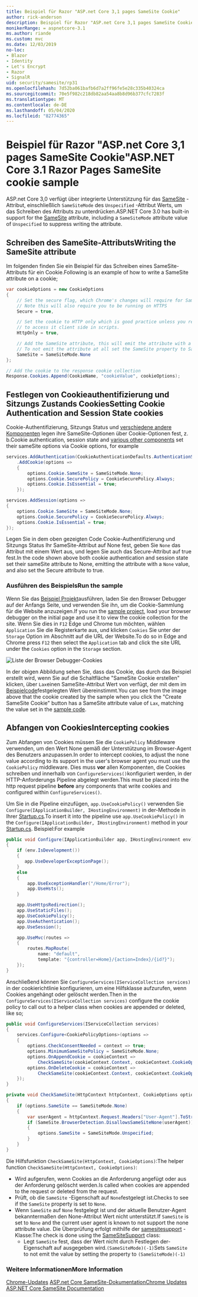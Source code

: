 ```yaml
---
title: Beispiel für Razor "ASP.net Core 3,1 pages SameSite Cookie"
author: rick-anderson
description: Beispiel für Razor "ASP.net Core 3,1 pages SameSite Cookie"
monikerRange: = aspnetcore-3.1
ms.author: riande
ms.custom: mvc
ms.date: 12/03/2019
no-loc:
- Blazor
- Identity
- Let's Encrypt
- Razor
- SignalR
uid: security/samesite/rp31
ms.openlocfilehash: 7d52ba061bafb6d7a2ff96fe5e28c335b40324ca
ms.sourcegitcommit: 70e5f982c218db82aa54aa8b8d96b377cfc7283f
ms.translationtype: MT
ms.contentlocale: de-DE
ms.lasthandoff: 05/04/2020
ms.locfileid: "82774365"
---
```

# <a name="aspnet-core-31-razor-pages-samesite-cookie-sample"></a><span data-ttu-id="fca4a-103">Beispiel für Razor "ASP.net Core 3,1 pages SameSite Cookie"</span><span class="sxs-lookup"><span data-stu-id="fca4a-103">ASP.NET Core 3.1 Razor Pages SameSite cookie sample</span></span>

<span data-ttu-id="fca4a-104">ASP.net Core 3,0 verfügt über integrierte Unterstützung für das [SameSite](https://www.owasp.org/index.php/SameSite) -Attribut, einschließlich `SameSiteMode` des `Unspecified` -Attribut Werts, um das Schreiben des Attributs zu unterdrücken.</span><span class="sxs-lookup"><span data-stu-id="fca4a-104">ASP.NET Core 3.0 has built-in support for the [SameSite](https://www.owasp.org/index.php/SameSite) attribute, including a `SameSiteMode` attribute value of `Unspecified` to suppress writing the attribute.</span></span>

## <a name="writing-the-samesite-attribute"></a><a name="sampleCode"></a><span data-ttu-id="fca4a-105">Schreiben des SameSite-Attributs</span><span class="sxs-lookup"><span data-stu-id="fca4a-105">Writing the SameSite attribute</span></span>

<span data-ttu-id="fca4a-106">Im folgenden finden Sie ein Beispiel für das Schreiben eines SameSite-Attributs für ein Cookie.</span><span class="sxs-lookup"><span data-stu-id="fca4a-106">Following is an example of how to write a SameSite attribute on a cookie;</span></span>

```c#
var cookieOptions = new CookieOptions
{
    // Set the secure flag, which Chrome's changes will require for SameSite none.
    // Note this will also require you to be running on HTTPS
    Secure = true,

    // Set the cookie to HTTP only which is good practice unless you really do need
    // to access it client side in scripts.
    HttpOnly = true,

    // Add the SameSite attribute, this will emit the attribute with a value of none.
    // To not emit the attribute at all set the SameSite property to SameSiteMode.Unspecified.
    SameSite = SameSiteMode.None
};

// Add the cookie to the response cookie collection
Response.Cookies.Append(CookieName, "cookieValue", cookieOptions);
```

## <a name="setting-cookie-authentication-and-session-state-cookies"></a><span data-ttu-id="fca4a-107">Festlegen von Cookieauthentifizierung und Sitzungs Zustands Cookies</span><span class="sxs-lookup"><span data-stu-id="fca4a-107">Setting Cookie Authentication and Session State cookies</span></span>

<span data-ttu-id="fca4a-108">Cookie-Authentifizierung, Sitzungs Status und [verschiedene andere Komponenten](https://docs.microsoft.com/aspnet/core/security/samesite?view=aspnetcore-3.0) legen ihre SameSite-Optionen über Cookie-Optionen fest, z. b.</span><span class="sxs-lookup"><span data-stu-id="fca4a-108">Cookie authentication, session state and [various other components](https://docs.microsoft.com/aspnet/core/security/samesite?view=aspnetcore-3.0) set their sameSite options via Cookie options, for example</span></span>

```c#
services.AddAuthentication(CookieAuthenticationDefaults.AuthenticationScheme)
    .AddCookie(options =>
    {
        options.Cookie.SameSite = SameSiteMode.None;
        options.Cookie.SecurePolicy = CookieSecurePolicy.Always;
        options.Cookie.IsEssential = true;
    });

services.AddSession(options =>
{
    options.Cookie.SameSite = SameSiteMode.None;
    options.Cookie.SecurePolicy = CookieSecurePolicy.Always;
    options.Cookie.IsEssential = true;
});
```

<span data-ttu-id="fca4a-109">Legen Sie in dem oben gezeigten Code Cookie-Authentifizierung und Sitzungs Status Ihr SameSite-Attribut auf None fest, geben Sie `None` das Attribut mit einem Wert aus, und legen Sie auch das Secure-Attribut auf true fest.</span><span class="sxs-lookup"><span data-stu-id="fca4a-109">In the code shown above both cookie authentication and session state set their sameSite attribute to None, emitting the attribute with a `None` value, and also set the Secure attribute to true.</span></span>

### <a name="run-the-sample"></a><span data-ttu-id="fca4a-110">Ausführen des Beispiels</span><span class="sxs-lookup"><span data-stu-id="fca4a-110">Run the sample</span></span>

<span data-ttu-id="fca4a-111">Wenn Sie das [Beispiel Projekt](https://github.com/blowdart/AspNetSameSiteSamples/tree/master/AspNetCore31RazorPages)ausführen, laden Sie den Browser Debugger auf der Anfangs Seite, und verwenden Sie ihn, um die Cookie-Sammlung für die Website anzuzeigen.</span><span class="sxs-lookup"><span data-stu-id="fca4a-111">If you run the [sample project](https://github.com/blowdart/AspNetSameSiteSamples/tree/master/AspNetCore31RazorPages), load your browser debugger on the initial page and use it to view the cookie collection for the site.</span></span> <span data-ttu-id="fca4a-112">Wenn Sie dies in `F12` Edge und Chrome tun möchten, wählen `Application` Sie die Registerkarte aus, und klicken `Cookies` Sie unter der `Storage` Option im Abschnitt auf die URL der Website.</span><span class="sxs-lookup"><span data-stu-id="fca4a-112">To do so in Edge and Chrome press `F12` then select the `Application` tab and click the site URL under the `Cookies` option in the `Storage` section.</span></span>

![Liste der Browser Debugger-Cookies](BrowserDebugger.png)

<span data-ttu-id="fca4a-114">In der obigen Abbildung sehen Sie, dass das Cookie, das durch das Beispiel erstellt wird, wenn Sie auf die Schaltfläche "SameSite Cookie erstellen" klicken, über `Lax`einen SameSite-Attribut Wert von verfügt, der mit dem im [Beispielcode](#sampleCode)festgelegten Wert übereinstimmt.</span><span class="sxs-lookup"><span data-stu-id="fca4a-114">You can see from the image above that the cookie created by the sample when you click the "Create SameSite Cookie" button has a SameSite attribute value of `Lax`, matching the value set in the [sample code](#sampleCode).</span></span>

## <a name="intercepting-cookies"></a><a name="interception"></a><span data-ttu-id="fca4a-115">Abfangen von Cookies</span><span class="sxs-lookup"><span data-stu-id="fca4a-115">Intercepting cookies</span></span>

<span data-ttu-id="fca4a-116">Zum Abfangen von Cookies müssen Sie die `CookiePolicy` Middleware verwenden, um den Wert None gemäß der Unterstützung im Browser-Agent des Benutzers anzupassen.</span><span class="sxs-lookup"><span data-stu-id="fca4a-116">In order to intercept cookies, to adjust the none value according to its support in the user's browser agent you must use the `CookiePolicy` middleware.</span></span> <span data-ttu-id="fca4a-117">Dies muss **vor** allen Komponenten, die Cookies schreiben und innerhalb von `ConfigureServices()`konfiguriert werden, in der HTTP-Anforderungs Pipeline abgelegt werden.</span><span class="sxs-lookup"><span data-stu-id="fca4a-117">This must be placed into the http request pipeline **before** any components that write cookies and configured within `ConfigureServices()`.</span></span>

<span data-ttu-id="fca4a-118">Um Sie in die Pipeline einzufügen, `app.UseCookiePolicy()` verwenden Sie `Configure(IApplicationBuilder, IHostingEnvironment)` in der-Methode in Ihrer [Startup.cs](https://github.com/blowdart/AspNetSameSiteSamples/blob/master/AspNetCore21MVC/Startup.cs).</span><span class="sxs-lookup"><span data-stu-id="fca4a-118">To insert it into the pipeline use `app.UseCookiePolicy()` in the `Configure(IApplicationBuilder, IHostingEnvironment)` method in your [Startup.cs](https://github.com/blowdart/AspNetSameSiteSamples/blob/master/AspNetCore21MVC/Startup.cs).</span></span> <span data-ttu-id="fca4a-119">Beispiel:</span><span class="sxs-lookup"><span data-stu-id="fca4a-119">For example</span></span>

```c#
public void Configure(IApplicationBuilder app, IHostingEnvironment env)
{
    if (env.IsDevelopment())
    {
       app.UseDeveloperExceptionPage();
    }
    else
    {
        app.UseExceptionHandler("/Home/Error");
        app.UseHsts();
    }

    app.UseHttpsRedirection();
    app.UseStaticFiles();
    app.UseCookiePolicy();
    app.UseAuthentication();
    app.UseSession();

    app.UseMvc(routes =>
    {
        routes.MapRoute(
            name: "default",
            template: "{controller=Home}/{action=Index}/{id?}");
    });
}
```

<span data-ttu-id="fca4a-120">Anschließend können Sie `ConfigureServices(IServiceCollection services)` in der cookierichtlinie konfigurieren, um eine Hilfsklasse aufzurufen, wenn Cookies angehängt oder gelöscht werden.</span><span class="sxs-lookup"><span data-stu-id="fca4a-120">Then in the `ConfigureServices(IServiceCollection services)` configure the cookie policy to call out to a helper class when cookies are appended or deleted, like so;</span></span>

```c#
public void ConfigureServices(IServiceCollection services)
{
    services.Configure<CookiePolicyOptions>(options =>
    {
        options.CheckConsentNeeded = context => true;
        options.MinimumSameSitePolicy = SameSiteMode.None;
        options.OnAppendCookie = cookieContext =>
            CheckSameSite(cookieContext.Context, cookieContext.CookieOptions);
        options.OnDeleteCookie = cookieContext =>
            CheckSameSite(cookieContext.Context, cookieContext.CookieOptions);
    });
}

private void CheckSameSite(HttpContext httpContext, CookieOptions options)
{
    if (options.SameSite == SameSiteMode.None)
    {
        var userAgent = httpContext.Request.Headers["User-Agent"].ToString();
        if (SameSite.BrowserDetection.DisallowsSameSiteNone(userAgent))
        {
            options.SameSite = SameSiteMode.Unspecified;
        }
    }
}
```

<span data-ttu-id="fca4a-121">Die Hilfsfunktion `CheckSameSite(HttpContext, CookieOptions)`:</span><span class="sxs-lookup"><span data-stu-id="fca4a-121">The helper function `CheckSameSite(HttpContext, CookieOptions)`:</span></span>

* <span data-ttu-id="fca4a-122">Wird aufgerufen, wenn Cookies an die Anforderung angefügt oder aus der Anforderung gelöscht werden.</span><span class="sxs-lookup"><span data-stu-id="fca4a-122">Is called when cookies are appended to the request or deleted from the request.</span></span>
* <span data-ttu-id="fca4a-123">Prüft, ob die `SameSite` -Eigenschaft auf `None`festgelegt ist.</span><span class="sxs-lookup"><span data-stu-id="fca4a-123">Checks to see if the `SameSite` property is set to `None`.</span></span>
* <span data-ttu-id="fca4a-124">Wenn `SameSite` auf `None` festgelegt ist und der aktuelle Benutzer-Agent bekanntermaßen den None-Attribut Wert nicht unterstützt.</span><span class="sxs-lookup"><span data-stu-id="fca4a-124">If `SameSite` is set to `None` and the current user agent is known to not support the none attribute value.</span></span> <span data-ttu-id="fca4a-125">Die Überprüfung erfolgt mithilfe der [samesitesupport](https://github.com/dotnet/AspNetCore.Docs/tree/master/aspnetcore/security/samesite/sample/snippets/SameSiteSupport.cs) -Klasse:</span><span class="sxs-lookup"><span data-stu-id="fca4a-125">The check is done using the [SameSiteSupport](https://github.com/dotnet/AspNetCore.Docs/tree/master/aspnetcore/security/samesite/sample/snippets/SameSiteSupport.cs) class:</span></span>
  * <span data-ttu-id="fca4a-126">Legt `SameSite` fest, dass der Wert nicht durch Festlegen der-Eigenschaft auf ausgegeben wird.`(SameSiteMode)(-1)`</span><span class="sxs-lookup"><span data-stu-id="fca4a-126">Sets `SameSite` to not emit the value by setting the property to `(SameSiteMode)(-1)`</span></span>

### <a name="more-information"></a><span data-ttu-id="fca4a-127">Weitere Informationen</span><span class="sxs-lookup"><span data-stu-id="fca4a-127">More Information</span></span>
 
<span data-ttu-id="fca4a-128">[Chrome-Updates](https://www.chromium.org/updates/same-site)
[ASP.net Core SameSite-Dokumentation](xref:security/samesite)</span><span class="sxs-lookup"><span data-stu-id="fca4a-128">[Chrome Updates](https://www.chromium.org/updates/same-site)
[ASP.NET Core SameSite Documentation](xref:security/samesite)</span></span>